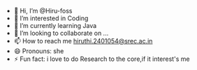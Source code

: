 - 👋 Hi, I’m @Hiru-foss
- 👀 I’m interested in Coding 
- 🌱 I’m currently learning Java
- 💞️ I’m looking to collaborate on  ...
- 📫 How to reach me hiruthi.2401054@srec.ac.in
- 😄 Pronouns: she
- ⚡ Fun fact: i love to do Research to the core,if it interest's me

<!---
Hiru-foss/Hiru-foss is a ✨ special ✨ repository because its `README.md` (this file) appears on your GitHub profile.
You can click the Preview link to take a look at your changes.
--->
